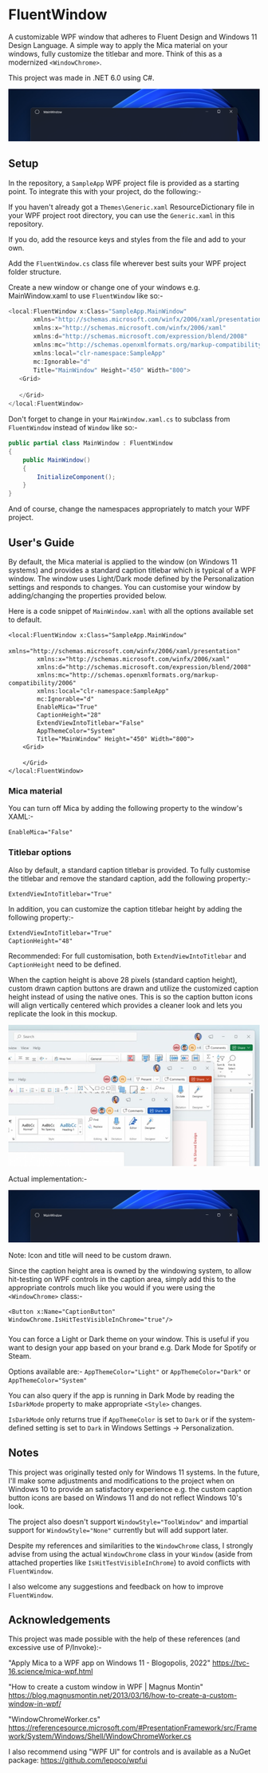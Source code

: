 # FluentWindow
 A customizable WPF window that adheres to Fluent Design and Windows 11 Design Language. A simple way to apply the Mica material on your windows, fully customize the titlebar and more. Think of this as a modernized `<WindowChrome>`.

 This project was made in .NET 6.0 using C#.

![Screenshot of a FluentWindow in action](images/standard.png)

## Setup

 In the repository, a `SampleApp` WPF project file is provided as a starting point. To integrate this with your project, do the following:-

 If you haven't already got a `Themes\Generic.xaml` ResourceDictionary file in your WPF project root directory, you can use the `Generic.xaml` in this repository.

 If you do, add the resource keys and styles from the file and add to your own.

 Add the `FluentWindow.cs` class file wherever best suits your WPF project folder structure.

 Create a new window or change one of your windows e.g. MainWindow.xaml to use `FluentWindow` like so:-

 ```csharp
<local:FluentWindow x:Class="SampleApp.MainWindow"
        xmlns="http://schemas.microsoft.com/winfx/2006/xaml/presentation"
        xmlns:x="http://schemas.microsoft.com/winfx/2006/xaml"
        xmlns:d="http://schemas.microsoft.com/expression/blend/2008"
        xmlns:mc="http://schemas.openxmlformats.org/markup-compatibility/2006"
        xmlns:local="clr-namespace:SampleApp"
        mc:Ignorable="d"
        Title="MainWindow" Height="450" Width="800">
    <Grid>

    </Grid>
</local:FluentWindow>
 ```

Don't forget to change in your `MainWindow.xaml.cs` to subclass from `FluentWindow` instead of `Window` like so:-

```csharp
public partial class MainWindow : FluentWindow
{
    public MainWindow()
    {
        InitializeComponent();
    }
}
```

And of course, change the namespaces appropriately to match your WPF project.

## User's Guide

By default, the Mica material is applied to the window (on Windows 11 systems) and provides a standard caption titlebar which is typical of a WPF window. The window uses Light/Dark mode defined by the Personalization settings and responds to changes. You can customise your window by adding/changing the properties provided below.

Here is a code snippet of `MainWindow.xaml` with all the options available set to default.

```xaml
<local:FluentWindow x:Class="SampleApp.MainWindow"
        xmlns="http://schemas.microsoft.com/winfx/2006/xaml/presentation"
        xmlns:x="http://schemas.microsoft.com/winfx/2006/xaml"
        xmlns:d="http://schemas.microsoft.com/expression/blend/2008"
        xmlns:mc="http://schemas.openxmlformats.org/markup-compatibility/2006"
        xmlns:local="clr-namespace:SampleApp"
        mc:Ignorable="d"
        EnableMica="True"
        CaptionHeight="28"
        ExtendViewIntoTitlebar="False"
        AppThemeColor="System"
        Title="MainWindow" Height="450" Width="800">
    <Grid>

    </Grid>
</local:FluentWindow>
```

### Mica material

 You can turn off Mica by adding the following property to the window's XAML:-

 ```xaml
 EnableMica="False"
 ```

### Titlebar options

 Also by default, a standard caption titlebar is provided. To fully customise the titlebar and remove the standard caption, add the following property:-

 ```xaml
 ExtendViewIntoTitlebar="True"
 ```

 In addition, you can customize the caption titlebar height by adding the following property:-

 ```xaml
 ExtendViewIntoTitlebar="True"
 CaptionHeight="48"
 ```

 Recommended: For full customisation, both `ExtendViewIntoTitlebar` and `CaptionHeight` need to be defined.

When the caption height is above 28 pixels (standard caption height), custom drawn caption buttons are drawn and utilize the customized caption height instead of using the native ones. This is so the caption button icons will align vertically centered which provides a cleaner look and lets you replicate the look in this mockup.

![Mockup of Office apps designed to Windows 11 look and feel](images/office-mockup.jpg)

Actual implementation:-

![Screenshot of a customized extended titlebar](images/extended.png)

Note: Icon and title will need to be custom drawn.

Since the caption height area is owned by the windowing system, to allow hit-testing on WPF controls in the caption area, simply add this to the appropriate controls much like you would if you were using the `<WindowChrome>` class:-

```xaml
<Button x:Name="CaptionButton" WindowChrome.IsHitTestVisibleInChrome="true"/>
```

###

You can force a Light or Dark theme on your window. This is useful if you want to design your app based on your brand e.g. Dark Mode for Spotify or Steam.

Options available are:-
`AppThemeColor="Light"` or `AppThemeColor="Dark"` or `AppThemeColor="System"`

You can also query if the app is running in Dark Mode by reading the `IsDarkMode` property to make appropriate `<Style>` changes.

`IsDarkMode` only returns true if `AppThemeColor` is set to `Dark` or if the system-defined setting is set to `Dark` in Windows Settings -> Personalization.

## Notes
This project was originally tested only for Windows 11 systems. In the future, I'll make some adjustments and modifications to the project when on Windows 10 to provide an satisfactory experience e.g. the custom caption button icons are based on Windows 11 and do not reflect Windows 10's look.

The project also doesn't support `WindowStyle="ToolWindow"` and impartial support for `WindowStyle="None"` currently but will add support later.

Despite my references and similarities to the `WindowChrome` class, I strongly advise from using the actual `WindowChrome` class in your `Window` (aside from attached properties like `IsHitTestVisibleInChrome`) to avoid conflicts with `FluentWindow`.

I also welcome any suggestions and feedback on how to improve `FluentWindow`.

## Acknowledgements
This project was made possible with the help of these references (and excessive use of P/Invoke):-

"Apply Mica to a WPF app on Windows 11 - Blogopolis, 2022"
https://tvc-16.science/mica-wpf.html 

"How to create a custom window in WPF | Magnus Montin"
https://blog.magnusmontin.net/2013/03/16/how-to-create-a-custom-window-in-wpf/

"WindowChromeWorker.cs"
https://referencesource.microsoft.com/#PresentationFramework/src/Framework/System/Windows/Shell/WindowChromeWorker.cs

I also recommend using "WPF UI" for controls and is available as a NuGet package:
https://github.com/lepoco/wpfui